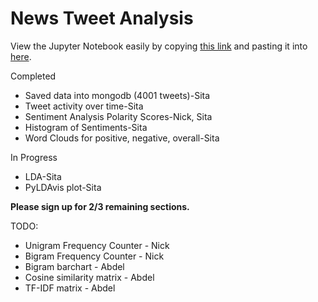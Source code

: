 # News Tweet Analysis
View the Jupyter Notebook easily by copying [this link](https://github.com/pinkdragon1000/News-Tweet-Analysis/blob/master/News%20Tweet%20Analysis.ipynb) and pasting it into [here](https://nbviewer.jupyter.org/).

Completed
* Saved data into mongodb (4001 tweets)-Sita
* Tweet activity over time-Sita
* Sentiment Analysis Polarity Scores-Nick, Sita
* Histogram of Sentiments-Sita
* Word Clouds for positive, negative, overall-Sita

In Progress
* LDA-Sita
* PyLDAvis plot-Sita


**Please sign up for 2/3 remaining sections.**

TODO:
* Unigram Frequency Counter - Nick
* Bigram Frequency Counter - Nick
* Bigram barchart - Abdel
* Cosine similarity matrix - Abdel
* TF-IDF matrix - Abdel
